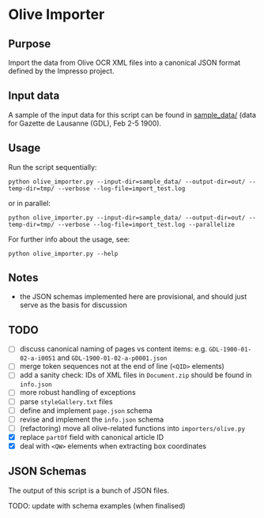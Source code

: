 # Olive Importer

## Purpose

Import the data from Olive OCR XML files into a canonical JSON format defined by the Impresso project.

## Input data

A sample of the input data for this script can be found in [sample_data/](sample_data/) (data for Gazette de Lausanne (GDL), Feb 2-5 1900).

## Usage

Run the script sequentially:

    python olive_importer.py --input-dir=sample_data/ --output-dir=out/ --temp-dir=tmp/ --verbose --log-file=import_test.log

or in parallel:

    python olive_importer.py --input-dir=sample_data/ --output-dir=out/ --temp-dir=tmp/ --verbose --log-file=import_test.log --parallelize

For further info about the usage, see:

    python olive_importer.py --help

## Notes

- the JSON schemas implemented here are provisional, and should just serve as the basis for discussion

## TODO

- [ ] discuss canonical naming of pages vs content items: e.g. `GDL-1900-01-02-a-i0051` and `GDL-1900-01-02-a-p0001.json`
- [ ] merge token sequences not at the end of line (`<QID>` elements)
- [ ] add a sanity check: IDs of XML files in `Document.zip` should be found in `info.json`
- [ ] more robust handling of exceptions
- [ ] parse `styleGallery.txt` files
- [ ] define and implement `page.json` schema
- [ ] revise and implement the `info.json` schema
- [ ] (refactoring) move all olive-related functions into `importers/olive.py` 
- [x] replace `partOf` field with canonical article ID
- [x] deal with `<QW>` elements when extracting box coordinates

## JSON Schemas

The output of this script is a bunch of JSON files.

TODO: update with schema examples (when finalised)
